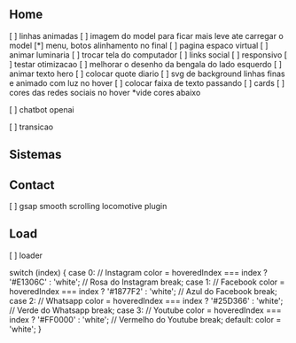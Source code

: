 ## Home

[ ] linhas animadas
[ ] imagem do model para ficar mais leve ate carregar o model
[*] menu, botos alinhamento no final
[ ] pagina espaco virtual
[ ] animar luminaria
[ ] trocar tela do computador
[ ] links social
[ ] responsivo
[ ] testar otimizacao
[ ] melhorar o desenho da bengala do lado esquerdo
[ ] animar texto hero
[ ] colocar quote diario
[ ] svg de background linhas finas e animado com luz no hover
[ ] colocar faixa de texto passando
[ ] cards
[ ] cores das redes sociais no hover \*vide cores abaixo

[ ] chatbot openai

[ ] transicao

## Sistemas

## Contact

[ ] gsap smooth scrolling locomotive plugin

## Load

[ ] loader

switch (index) {
case 0: // Instagram
color = hoveredIndex === index ? '#E1306C' : 'white'; // Rosa do Instagram
break;
case 1: // Facebook
color = hoveredIndex === index ? '#1877F2' : 'white'; // Azul do Facebook
break;
case 2: // Whatsapp
color = hoveredIndex === index ? '#25D366' : 'white'; // Verde do Whatsapp
break;
case 3: // Youtube
color = hoveredIndex === index ? '#FF0000' : 'white'; // Vermelho do Youtube
break;
default:
color = 'white';
}
